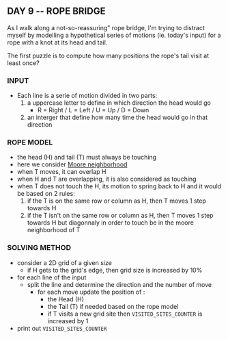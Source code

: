 ## DAY 9 -- ROPE BRIDGE 

As I walk along a not-so-reassuring" rope bridge, I'm trying to distract myself by modelling a hypothetical series of motions (ie. today's input) for a rope with a knot at its head and tail.

The first puzzle is to compute how many positions the rope's tail visit at least once?

### INPUT

- Each line is a serie of motion divided in two parts:
    1. a uppercase letter to define in which direction the head would go
        - R = Right / L = Left / U = Up / D = Down
    2. an interger that define how many time the head would go in that direction

### ROPE MODEL 

- the head (H) and tail (T) must always be touching
- here we consider [Moore neighborhood](https://en.wikipedia.org/wiki/Moore_neighborhood)
- when T moves, it can overlap H
- when H and T are overlapping, it is also considered as touching
- when T does not touch the H, its motion to spring back to H and it would be based on 2 rules: 
    1. if the T is on the same row or column as H, then T moves 1 step towards H
    2. if the T isn't on the same row or column as H, then T moves 1 step towards H but diagonnaly in order to touch be in the moore neighborhood of T

### SOLVING METHOD 

- consider a 2D grid of a given size
    - if H gets to the grid's edge, then grid size is increased by 10%
- for each line of the input
    - split the line and determine the direction and the number of move
        - for each move update the position of :
            - the Head (H) 
            - the Tail (T) if needed based on the rope model
            - if T visits a new grid site then `VISITED_SITES_COUNTER` is increased by 1
- print out `VISITED_SITES_COUNTER`
